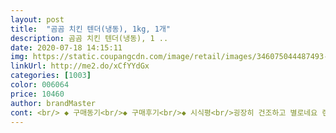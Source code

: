 ```yaml
---
layout: post 
title:  "곰곰 치킨 텐더(냉동), 1kg, 1개" 
description: 곰곰 치킨 텐더(냉동), 1 ..
date: 2020-07-18 14:15:11 
img: https://static.coupangcdn.com/image/retail/images/346075044487493-56c56f0e-ac15-402b-a2fa-28cf01312db2.jpg 
linkUrl: http://me2.do/xCfYYdGx 
categories: [1003] 
color: 006064 
price: 10460 
author: brandMaster 
cont: <br/> ◆ 구매동기<br/>◆ 구매후기<br/>◆ 시식평<br/>굉장히 건조하고 별로네요 렌지나 에프에 어느정도 녹인후나,튀김기가 있으시면 기름에 튀겨드시길 추천드려요<br/>그래서 3조각 내지 4조각으로 자른후 180도에 5분 220도에 5분<br/>그래서 익히기 굉장히 번거로움<br/>기름에튀긴거한입 먹으니롯데띵띵에서 파는 지pie맛이 나네요<br/>꼭 낮은온도로 서서히 열을 내주시고<br/>높은온도로 하면 겉은 타고 속은 안익으니<br/>딱 보면 국내산 닭고기에 겉바속촉이라는 단어가 눈길을 사로잡습니더.<br/> 겉은 바삭해서 바사삭 씹히는 식감과 안에는 육즙이 있어서 촉촉하고 부드럽게 씹히는 식감이 어우러 지는걸 참 좋아하는데요 기대되는 단어가 보여서 흐믓 ㅋㅋㅋㅋ  국내산 닭고기라 하니 먹거리 안심 맛보장을 생각하며 뜯어봅니다.<br/> 유통기간 넉넉하고 뒷면에 조리법이 나와있는데 프라이팬 약불에 기름두르고 67분 뒤짚어가면서 굽는법과 튀김냄비는 175180도로 6분 색 보면서 튀겨주면 된다고 하네요 둘다 냉동 상태로 하면되서 따로 해동안해도 되서 편하네요 그리고 에어프라이어는 방법이 안나와서 제가 하는 방법으로 공유해드려요 180200도로 15분정도 하면 노릇노릇하게 익어서 나옵니다 좀더 바삭한걸 원하시면 기름오일 뿌리고 2분정도 더 돌리시면 완전 바사삭하게 드실수 있으실듯해요.<br/> 포장을 뜯으면 치킨텐더가 보이는데 왠걸 손만합니다 ㄷㄷ 커요 저는 두개면 배부르더라구요 물론 밥반찬으로 ㅋㅋㅋㅋ 맥주안주로 먹으면 3개 샐러드용으로는 하나가 적당한것 같습니다.<br/> 간은 간간하고 후추향? 살짝 매콤한 기본적인 향이 있어서 그냥 먹어도 맛있지만 저는 소스를 좋아하는 편이라서 소스를 다양하게 찍어먹어봤습니다.<br/> 케찹 머스타드 양념소스 순으로 좋았습니다.<br/> 느끼하지 않아서 반찬 안주로 다양하게 먹을수있어서 강추해요<br/>매콤한데 먹을만해요<br/>반은 에프에 돌리고<br/>반은 조각내서 기름에 튀겼어요<br/>생닭.<br/><br/>에프 160도 10분후 꺼내니 속이 안익었어요<br/> 
---
```

 